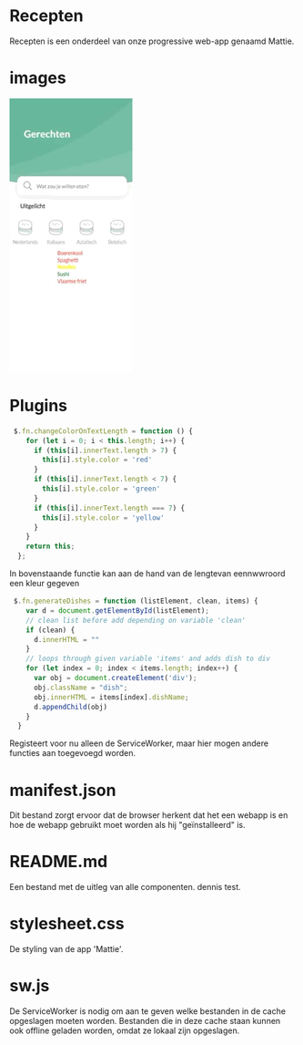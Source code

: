 # Recepten
Recepten is een onderdeel van onze progressive web-app genaamd Mattie. 

# images
![](animation.gif)

# Plugins
```js
 $.fn.changeColorOnTextLength = function () {
    for (let i = 0; i < this.length; i++) {
      if (this[i].innerText.length > 7) {
        this[i].style.color = 'red'
      }
      if (this[i].innerText.length < 7) {
        this[i].style.color = 'green'
      }
      if (this[i].innerText.length === 7) {
        this[i].style.color = 'yellow'
      }
    }
    return this;
  };
``` 
In bovenstaande functie kan aan de hand van de lengtevan eennwwroord een kleur gegeven

```js
 $.fn.generateDishes = function (listElement, clean, items) { 
    var d = document.getElementById(listElement);
    // clean list before add depending on variable 'clean'
    if (clean) {
      d.innerHTML = ""
    }
    // loops through given variable 'items' and adds dish to div
    for (let index = 0; index < items.length; index++) {
      var obj = document.createElement('div');
      obj.className = "dish";
      obj.innerHTML = items[index].dishName;
      d.appendChild(obj)
    }
  }
``` 
Registeert voor nu alleen de ServiceWorker, maar hier mogen andere functies aan toegevoegd worden.

# manifest.json
Dit bestand zorgt ervoor dat de browser herkent dat het een webapp is en hoe de webapp gebruikt moet worden als hij "geïnstalleerd" is.

# README.md
Een bestand met de uitleg van alle componenten.
dennis test.
# stylesheet.css
De styling van de app 'Mattie'.

# sw.js
De ServiceWorker is nodig om aan te geven welke bestanden in de cache opgeslagen moeten worden. Bestanden die in deze cache staan kunnen ook offline geladen worden, omdat ze lokaal zijn opgeslagen.
